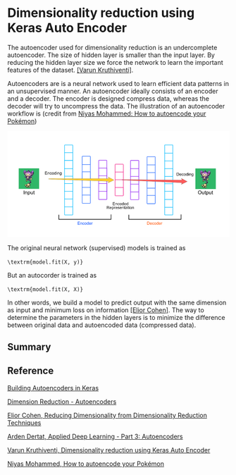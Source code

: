 
# Dimensionality reduction using Keras Auto Encoder

The autoencoder used for dimensionality reduction is an undercomplete autoencoder. The size of hidden layer is smaller than the input layer. By reducing the hidden layer size we force the network to learn the important features of the dataset. [[Varun Kruthiventi]][Dimensionality reduction using Keras Auto Encoder].


Autoencoders are is a neural network used to learn efficient data patterns in an unsupervised manner. An autoencoder ideally consists of an encoder and a decoder. The encoder is designed compress data, whereas the decoder will try to uncompress the data. The illustration of an autoencoder workflow is (credit from [Niyas Mohammed: How to autoencode your Pokémon](https://hackernoon.com/how-to-autoencode-your-pokémon-6b0f5c7b7d97))

![autoencoder](images/autoencoder.png)



The original neural network (supervised) models is trained as 

`\textrm{model.fit(X, y)}`

But an autocorder is trained as

`\textrm{model.fit(X, X)}`

In other words, we build a model to predict output with the same dimension as input and minimum loss on information [[Elior Cohen]][Reducing Dimensionality from Dimensionality Reduction Techniques]. The way to determine the parameters in the hidden layers is to minimize the difference between original data and autoencoded data (compressed data).



## Summary















## Reference

[Building Autoencoders in Keras]: https://blog.keras.io/building-autoencoders-in-keras.html
[Building Autoencoders in Keras](https://blog.keras.io/building-autoencoders-in-keras.html)

[Dimension Reduction - Autoencoders]: https://blog.paperspace.com/dimension-reduction-with-autoencoders/
[Dimension Reduction - Autoencoders](https://blog.paperspace.com/dimension-reduction-with-autoencoders/)

[Reducing Dimensionality from Dimensionality Reduction Techniques]: https://towardsdatascience.com/reducing-dimensionality-from-dimensionality-reduction-techniques-f658aec24dfe
[Elior Cohen, Reducing Dimensionality from Dimensionality Reduction Techniques](https://towardsdatascience.com/reducing-dimensionality-from-dimensionality-reduction-techniques-f658aec24dfe)

[Applied Deep Learning - Part 3: Autoencoders]: https://towardsdatascience.com/applied-deep-learning-part-3-autoencoders-1c083af4d798
[Arden Dertat, Applied Deep Learning - Part 3: Autoencoders](https://towardsdatascience.com/applied-deep-learning-part-3-autoencoders-1c083af4d798)

[Dimensionality reduction using Keras Auto Encoder]: https://www.kaggle.com/saivarunk/dimensionality-reduction-using-keras-auto-encoder
[Varun Kruthiventi, Dimensionality reduction using Keras Auto Encoder](https://www.kaggle.com/saivarunk/dimensionality-reduction-using-keras-auto-encoder)

[How to autoencode your Pokémon]: https://hackernoon.com/how-to-autoencode-your-pokémon-6b0f5c7b7d97
[Niyas Mohammed, How to autoencode your Pokémon](https://hackernoon.com/how-to-autoencode-your-pokémon-6b0f5c7b7d97)

